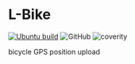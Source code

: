 # L-Bike

[![Ubuntu build](https://github.com/Alpha2Mao/L-Bike/actions/workflows/cmake.yml/badge.svg)](https://github.com/Alpha2Mao/L-Bike/actions/workflows/cmake.yml)
![GitHub](https://img.shields.io/github/license/Alpha2Mao/L-Bike)
![coverity](https://scan.coverity.com/projects/24516/badge.svg)


bicycle GPS position upload
